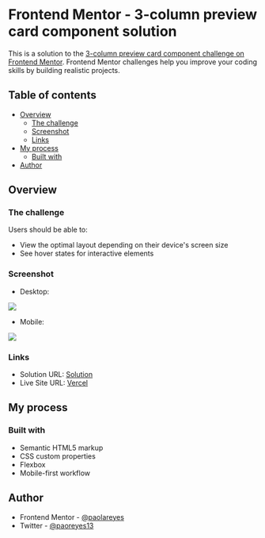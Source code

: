 # Frontend Mentor - 3-column preview card component solution

This is a solution to the [3-column preview card component challenge on Frontend Mentor](https://www.frontendmentor.io/challenges/3column-preview-card-component-pH92eAR2-). Frontend Mentor challenges help you improve your coding skills by building realistic projects.

## Table of contents

- [Overview](#overview)
  - [The challenge](#the-challenge)
  - [Screenshot](#screenshot)
  - [Links](#links)
- [My process](#my-process)
  - [Built with](#built-with)
- [Author](#author)

## Overview

### The challenge

Users should be able to:

- View the optimal layout depending on their device's screen size
- See hover states for interactive elements

### Screenshot

- Desktop:

![](./screenshots/screenshot-desktop.png)

- Mobile:

![](./screenshots/screenshot-mobile.png)

### Links

- Solution URL: [Solution](https://www.frontendmentor.io/solutions/3column-preview-card-using-flex-n_lhYcpMGA)
- Live Site URL: [Vercel](https://fc-3-column-preview-card-component.vercel.app/)

## My process

### Built with

- Semantic HTML5 markup
- CSS custom properties
- Flexbox
- Mobile-first workflow

## Author

- Frontend Mentor - [@paolareyes](https://www.frontendmentor.io/profile/paolareyes)
- Twitter - [@paoreyes13](https://www.twitter.com/paoreyes13)

